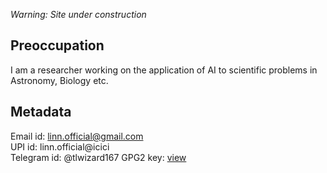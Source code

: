 _Warning: Site under construction_


## Preoccupation
I am a researcher working on the application of AI to scientific problems in Astronomy, Biology etc. 

## Metadata
Email id: linn.official@gmail.com  
UPI id: linn.official@icici  
Telegram id: @tlwizard167
GPG2 key: [ view ](./info/linn-key.asc)  
